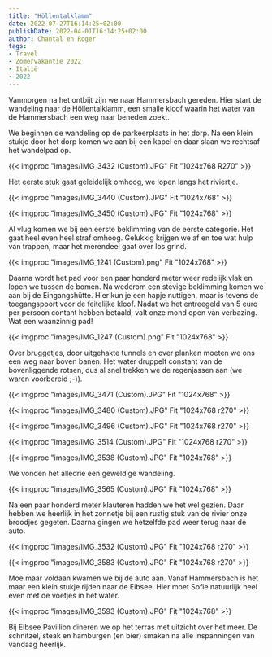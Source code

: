 ```yaml
---
title: "Höllentalklamm"
date: 2022-07-27T16:14:25+02:00
publishDate: 2022-04-01T16:14:25+02:00
author: Chantal en Roger
tags:
- Travel
- Zomervakantie 2022
- Italië
- 2022
---
```


Vanmorgen na het ontbijt zijn we naar Hammersbach gereden. Hier start de wandeling naar de Höllentalklamm, een smalle kloof waarin het water van de Hammersbach een weg naar beneden zoekt.

We beginnen de wandeling op de parkeerplaats in het dorp. Na een klein stukje door het dorp komen we aan bij een kapel en daar slaan we rechtsaf het wandelpad op.

{{< imgproc "images/IMG_3432 (Custom).JPG" Fit "1024x768 R270" >}}

Het eerste stuk gaat geleidelijk omhoog, we lopen langs het riviertje.

{{< imgproc "images/IMG_3440 (Custom).JPG" Fit "1024x768" >}}

{{< imgproc "images/IMG_3450 (Custom).JPG" Fit "1024x768" >}}

Al vlug komen we bij een eerste beklimming van de eerste categorie. Het gaat heel even heel straf omhoog. Gelukkig krijgen we af en toe wat hulp van trappen, maar het merendeel gaat over los grind.

{{< imgproc "images/IMG_1241 (Custom).png" Fit "1024x768" >}}

Daarna wordt het pad voor een paar honderd meter weer redelijk vlak en lopen we tussen de bomen. Na wederom een stevige beklimming komen we aan bij de Eingangshütte. Hier kun je een hapje nuttigen, maar is tevens de toegangspoort voor de feitelijke kloof. Nadat we het entreegeld van 5 euro per persoon contant hebben betaald, valt onze mond open van verbazing. Wat een waanzinnig pad!

{{< imgproc "images/IMG_1247 (Custom).png" Fit "1024x768" >}}

Over bruggetjes, door uitgehakte tunnels en over planken moeten we ons een weg naar boven banen. Het water druppelt constant van de bovenliggende rotsen, dus al snel trekken we de regenjassen aan (we waren voorbereid ;-)).

{{< imgproc "images/IMG_3471 (Custom).JPG" Fit "1024x768" >}}

{{< imgproc "images/IMG_3480 (Custom).JPG" Fit "1024x768 r270" >}}

{{< imgproc "images/IMG_3496 (Custom).JPG" Fit "1024x768 r270" >}}

{{< imgproc "images/IMG_3514 (Custom).JPG" Fit "1024x768 r270" >}}

{{< imgproc "images/IMG_3538 (Custom).JPG" Fit "1024x768" >}}

We vonden het alledrie een geweldige wandeling.

{{< imgproc "images/IMG_3565 (Custom).JPG" Fit "1024x768" >}}

Na een paar honderd meter klauteren hadden we het wel gezien. Daar hebben we heerlijk in het zonnetje bij een rustig stuk van de rivier onze broodjes gegeten. Daarna gingen we hetzelfde pad weer terug naar de auto.

{{< imgproc "images/IMG_3532 (Custom).JPG" Fit "1024x768 r270" >}}

{{< imgproc "images/IMG_3583 (Custom).JPG" Fit "1024x768 r270" >}}

Moe maar voldaan kwamen we bij de auto aan. Vanaf Hammersbach is het maar een klein stukje rijden naar de Eibsee. Hier moet Sofie natuurlijk heel even met de voetjes in het water.

{{< imgproc "images/IMG_3593 (Custom).JPG" Fit "1024x768" >}}

Bij Eibsee Pavillion dineren we op het terras met uitzicht over het meer. De schnitzel, steak en hamburgen (en bier) smaken na alle inspanningen van vandaag heerlijk.
